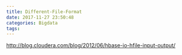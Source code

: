 ```yaml
---
title: Different-File-Format
date: 2017-11-27 23:50:48
categories: Bigdata
tags:
---
```


http://blog.cloudera.com/blog/2012/06/hbase-io-hfile-input-output/
